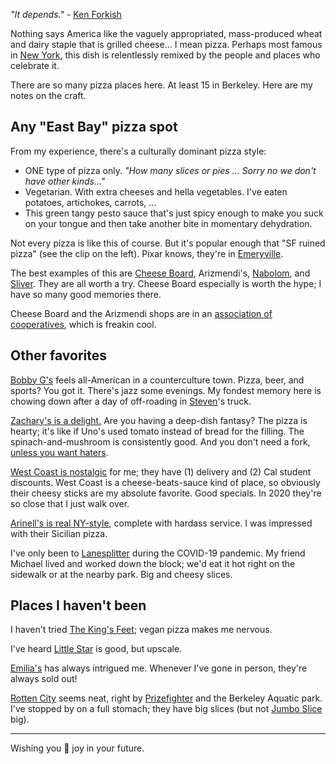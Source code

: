 *"It depends."* - [Ken Forkish](https://kensartisan.com/elements-of-pizza/)

Nothing says America like the vaguely appropriated, mass-produced wheat and dairy staple that is grilled cheese... I mean pizza. Perhaps most famous in [New York](http://www.sliceharvester.com/), this dish is relentlessly remixed by the people and places who celebrate it.

There are so many pizza places here. At least 15 in Berkeley. Here are my notes on the craft.

## Any "East Bay" pizza spot

From my experience, there's a culturally dominant pizza style:

* ONE type of pizza only. *"How many slices or pies ... Sorry no we don't have other kinds..."*
* Vegetarian. With extra cheeses and hella vegetables. I've eaten potatoes, artichokes, carrots, ...
* This green tangy pesto sauce that's just spicy enough to make you suck on your tongue and then take another bite in momentary dehydration.

Not every pizza is like this of course. But it's popular enough that "SF ruined pizza" (see the clip on the left). Pixar knows, they're in [Emeryville](https://en.wikipedia.org/wiki/Emeryville,_California).

The best examples of this are [Cheese Board](https://cheeseboardcollective.coop/pizza/), Arizmendi's, [Nabolom](https://www.nabolombakery.com/), and [Sliver](https://www.sliverpizzeria.com/). They are all worth a try. Cheese Board especially is worth the hype; I have so many good memories there.

Cheese Board and the Arizmendi shops are in an [association of cooperatives](http://arizmendibakery.coop/), which is freakin cool.

## Other favorites

[Bobby G's](https://bobbygspizzeria.com/) feels all-American in a counterculture town. Pizza, beer, and sports? You got it. There's jazz some evenings. My fondest memory here is chowing down after a day of off-roading in [Steven](http://www.syadlowsky.com/)'s truck.

[Zachary's is a delight.](https://zacharys.com/) Are you having a deep-dish fantasy? The pizza is hearty; it's like if Uno's used tomato instead of bread for the filling. The spinach-and-mushroom is consistently good. And you don't need a fork, [unless you want haters](https://www.youtube.com/watch?v=cSBeXw07wGU).

[West Coast is nostalgic](https://www.westcoastpizza.com/) for me; they have (1) delivery and (2) Cal student discounts. West Coast is a cheese-beats-sauce kind of place, so obviously their cheesy sticks are my absolute favorite. Good specials. In 2020 they're so close that I just walk over.

[Arinell's is real NY-style](https://www.yelp.com/biz/arinell-pizza-berkeley-2), complete with hardass service. I was impressed with their Sicilian pizza.

I've only been to [Lanesplitter](https://lanesplitterpizza.com/) during the COVID-19 pandemic. My friend Michael lived and worked down the block; we'd eat it hot right on the sidewalk or at the nearby park. Big and cheesy slices.

## Places I haven't been

I haven't tried [The King's Feet](https://www.thekingsfeet.com/); vegan pizza makes me nervous.

I've heard [Little Star](https://www.littlestarsolano.com/) is good, but upscale.

[Emilia's](http://emiliaspizzeria.com/) has always intrigued me. Whenever I've gone in person, they're always sold out!

[Rotten City](http://www.rottencitypizza.com/) seems neat, right by [Prizefighter](https://www.prizefighterbar.com/) and the Berkeley Aquatic park. I've stopped by on a full stomach; they have big slices (but not [Jumbo Slice](https://dc.eater.com/2016/12/14/13883596/jumbo-slice-crawl-dc-pizza-mart-bolis-rankings#jumbo-slice-at-pizza-mart) big).

---

Wishing you 🍕 joy in your future.